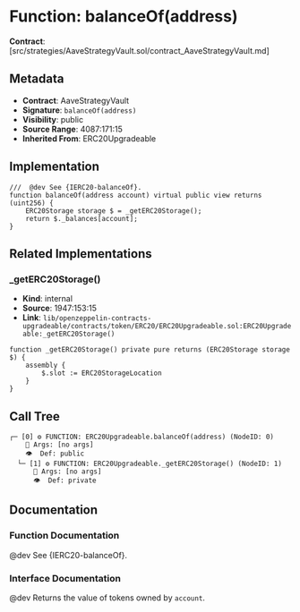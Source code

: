 # Function: balanceOf(address)

**Contract**: [src/strategies/AaveStrategyVault.sol/contract_AaveStrategyVault.md]

## Metadata

- **Contract**: AaveStrategyVault
- **Signature**: `balanceOf(address)`
- **Visibility**: public
- **Source Range**: 4087:171:15
- **Inherited From**: ERC20Upgradeable

## Implementation

```solidity
///  @dev See {IERC20-balanceOf}.
function balanceOf(address account) virtual public view returns (uint256) {
    ERC20Storage storage $ = _getERC20Storage();
    return $._balances[account];
}
```

## Related Implementations

### _getERC20Storage()

- **Kind**: internal
- **Source**: 1947:153:15
- **Link**: `lib/openzeppelin-contracts-upgradeable/contracts/token/ERC20/ERC20Upgradeable.sol:ERC20Upgradeable:_getERC20Storage()`

```solidity
function _getERC20Storage() private pure returns (ERC20Storage storage $) {
    assembly {
        $.slot := ERC20StorageLocation
    }
}
```

## Call Tree

```
┌─ [0] ⚙️ FUNCTION: ERC20Upgradeable.balanceOf(address) (NodeID: 0)
    💬 Args: [no args]
    👁️  Def: public
  └─ [1] ⚙️ FUNCTION: ERC20Upgradeable._getERC20Storage() (NodeID: 1)
      💬 Args: [no args]
      👁️  Def: private
```

## Documentation

### Function Documentation

 @dev See {IERC20-balanceOf}.

### Interface Documentation

 @dev Returns the value of tokens owned by `account`.
